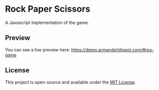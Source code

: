# Rock Paper Scissors

A Javascript implementation of the game.

## Preview

You can see a live preview here: https://demo.armandphilippot.com/#rps-game

## License

This project is open-source and available under the [MIT License](../LICENSE).
